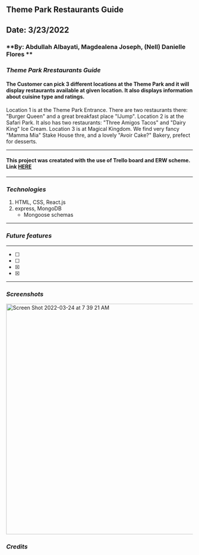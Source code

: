 ## Theme Park Restaurants Guide
## **Date: 3/23/2022**
### **By: Abdullah Albayati, Magdealena Joseph, (Nell) Danielle Flores **
### *Theme Park Rrestaurants Guide*
#### The Customer can pick 3 different locations at the Theme Park and it will display restaurants available at given location. It also displays information about cuisine type and ratings.
Location 1 is at the Theme Park Entrance. There are two restaurants there: "Burger Queen" and a great breakfast place "IJump".
Location 2 is at the Safari Park. It also has two restaurants: "Three Amigos Tacos" and "Dairy King" Ice Cream.
Location 3 is at Magical Kingdom. We find very fancy "Mamma Mia" Stake House thre, and a lovely "Avoir Cake?" Bakery, prefect for desserts.
***
#### This project was creatated with the use of Trello board and ERW scheme. Link [HERE](https://trello.com/b/JKxY2x6j/theme-park-reasturn#)
***
### *Technologies*

1. HTML, CSS, React.js
2. express, MongoDB
    * Mongoose schemas
***
### *Future features*
***
- [ ] 
- [ ] 
- [x] 
- [x]
***

### *Screenshots* 

<img width="623" alt="Screen Shot 2022-03-24 at 7 39 21 AM" src="https://user-images.githubusercontent.com/99560351/159908904-b6898a2f-7b0e-4962-9f23-6b0332bb8b78.png">

### *Credits*
